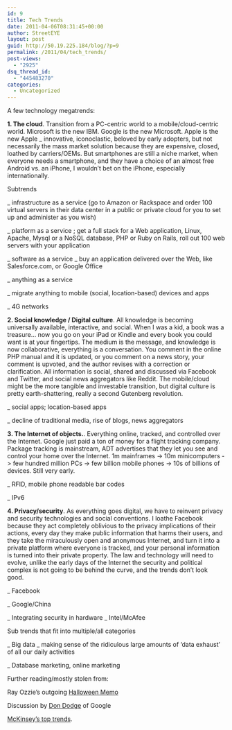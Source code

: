 ```yaml
---
id: 9
title: Tech Trends
date: 2011-04-06T08:31:45+00:00
author: StreetEYE
layout: post
guid: http://50.19.225.184/blog/?p=9
permalink: /2011/04/tech_trends/
post-views:
  - "2925"
dsq_thread_id:
  - "445483270"
categories:
  - Uncategorized
---
```

A few technology megatrends:

<!--more-->

**1. The cloud**. Transition from a PC-centric world to a mobile/cloud-centric world. Microsoft is the new IBM. Google is the new Microsoft. Apple is the new Apple _ innovative, iconoclastic, beloved by early adopters, but not necessarily the mass market solution because they are expensive, closed, loathed by carriers/OEMs. But smartphones are still a niche market, when everyone needs a smartphone, and they have a choice of an almost free Android vs. an iPhone, I wouldn’t bet on the iPhone, especially internationally.

Subtrends

_ infrastructure as a service (go to Amazon or Rackspace and order 100 virtual servers in their data center in a public or private cloud for you to set up and administer as you wish)

_ platform as a service ; get a full stack for a Web application, Linux, Apache, Mysql or a NoSQL database, PHP or Ruby on Rails, roll out 100 web servers with your application

_ software as a service _ buy an application delivered over the Web, like Salesforce.com, or Google Office

_ anything as a service

_ migrate anything to mobile (social, location-based) devices and apps

_ 4G networks

**2. Social knowledge / Digital culture**. All knowledge is becoming universally available, interactive, and social. When I was a kid, a book was a treasure… now you go on your iPad or Kindle and every book you could want is at your fingertips. The medium is the message, and knowledge is now collaborative, everything is a conversation. You comment in the online PHP manual and it is updated, or you comment on a news story, your comment is upvoted, and the author revises with a correction or clarification. All information is social, shared and discussed via Facebook and Twitter, and social news aggregators like Reddit. The mobile/cloud might be the more tangible and investable transition, but digital culture is pretty earth-shattering, really a second Gutenberg revolution.

_ social apps; location-based apps

_ decline of traditional media, rise of blogs, news aggregators

**3. The Internet of objects.**. Everything online, tracked, and controlled over the Internet. Google just paid a ton of money for a flight tracking company. Package tracking is mainstream, ADT advertises that they let you see and control your home over the Internet. 1m mainframes -> 10m minicomputers -> few hundred million PCs -> few billion mobile phones -> 10s of billions of devices. Still very early.

_ RFID, mobile phone readable bar codes

_ IPv6

**4. Privacy/security**. As everything goes digital, we have to reinvent privacy and security technologies and social conventions. I loathe Facebook because they act completely oblivious to the privacy implications of their actions, every day they make public information that harms their users, and they take the miraculously open and anonymous Internet, and turn it into a private platform where everyone is tracked, and your personal information is turned into their private property. The law and technology will need to evolve, unlike the early days of the Internet the security and political complex is not going to be behind the curve, and the trends don’t look good.

_ Facebook

_ Google/China

_ Integrating security in hardware _ Intel/McAfee

Sub trends that fit into multiple/all categories

_ Big data _ making sense of the ridiculous large amounts of ‘data exhaust’ of all our daily activities

_ Database marketing, online marketing

Further reading/mostly stolen from:

Ray Ozzie’s outgoing [Halloween Memo](http://ozzie.net/docs/dawn-of-a-new-day/)

Discussion by [Don Dodge](http://dondodge.typepad.com/the_next_big_thing/2010/10/ray-ozzies-new-day-and-my-own-vision-for-the-next-decade.html) of Google

[McKinsey’s top trends](http://www.mckinseyquarterly.com/Business_Technology/BT_Strategy/Clouds_big_data_and_smart_assets_Ten_tech-enabled_business_trends_to_watch_2647?gp=1).
